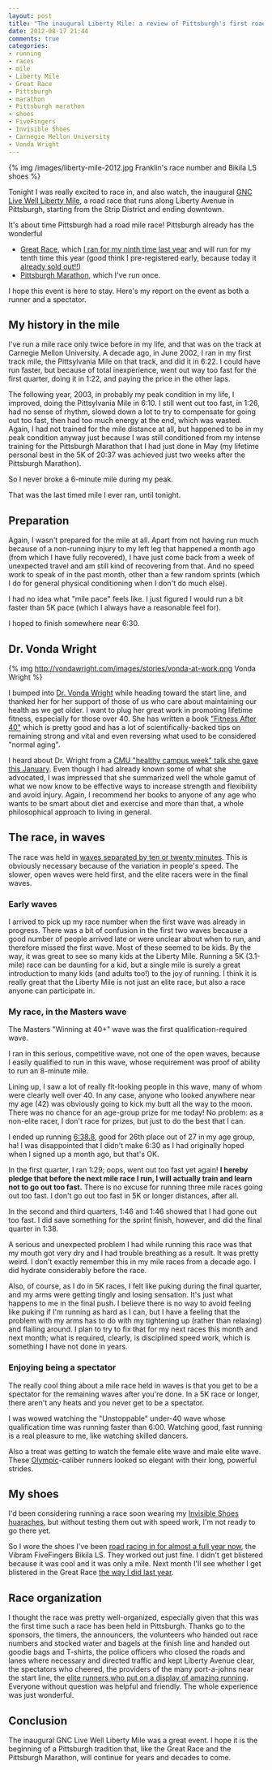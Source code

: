 ```yaml
---
layout: post
title: "The inaugural Liberty Mile: a review of Pittsburgh's first road mile race, a great community event"
date: 2012-08-17 21:44
comments: true
categories: 
- running
- races
- mile
- Liberty Mile
- Great Race
- Pittsburgh
- marathon
- Pittsburgh marathon
- shoes
- FiveFingers
- Invisible Shoes
- Carnegie Mellon University
- Vonda Wright
---
```

{% img /images/liberty-mile-2012.jpg Franklin's race number and Bikila LS shoes %}

Tonight I was really excited to race in, and also watch, the inaugural [GNC Live Well Liberty Mile](http://www.libertymile.org/), a road race that runs along Liberty Avenue in Pittsburgh, starting from the Strip District and ending downtown.

It's about time Pittsburgh had a road mile race! Pittsburgh already has the wonderful

- [Great Race](http://rungreatrace.com/), which [I ran for my ninth time last year](/blog/2011/09/25/blistered-but-blissful-in-the-burgh/) and will run for my tenth time this year (good think I pre-registered early, because today it [already sold out!!](http://pittsburgh.cbslocal.com/2012/08/17/2012-great-race-officially-sold-out/))
- [Pittsburgh Marathon](http://www.pittsburghmarathon.com/), which I've run once.

I hope this event is here to stay. Here's my report on the event as both a runner and a spectator.

<!--more-->

## My history in the mile

I've run a mile race only twice before in my life, and that was on the track at Carnegie Mellon University. A decade ago, in June 2002, I ran in my first track mile, the Pittsylvania Mile on that track, and did it in 6:22. I could have run faster, but because of total inexperience, went out way too fast for the first quarter, doing it in 1:22, and paying the price in the other laps.

The following year, 2003, in probably my peak condition in my life, I improved, doing the Pittsylvania Mile in 6:10. I still went out too fast, in 1:26, had no sense of rhythm, slowed down a lot to try to compensate for going out too fast, then had too much energy at the end, which was wasted. Again, I had not trained for the mile distance at all, but happened to be in my peak condition anyway just because I was still conditioned from my intense training for the Pittsburgh Marathon that I had just done in May (my lifetime personal best in the 5K of 20:37 was achieved just two weeks after the Pittsburgh Marathon).

So I never broke a 6-minute mile during my peak.

That was the last timed mile I ever ran, until tonight.

## Preparation

Again, I wasn't prepared for the mile at all. Apart from not having run much because of a non-running injury to my left leg that happened a month ago (from which I have fully recovered), I have just come back from a week of unexpected travel and am still kind of recovering from that. And no speed work to speak of in the past month, other than a few random sprints (which I do for general physical conditioning when I don't do much else).

I had no idea what "mile pace" feels like. I just figured I would run a bit faster than 5K pace (which I always have a reasonable feel for).

I hoped to finish somewhere near 6:30.

## Dr. Vonda Wright

{% img http://vondawright.com/images/stories/vonda-at-work.png Vonda Wright %}

I bumped into [Dr. Vonda Wright](http://vondawright.com/) while heading toward the start line, and thanked her for her support of those of us who care about maintaining our health as we get older. I want to plug her great work in promoting lifetime fitness, especially for those over 40. She has written a book ["Fitness After 40"](http://vondawright.com/index.php?option=com_content&view=article&id=62&Itemid=83) which is pretty good and has a lot of scientifically-backed tips on remaining strong and vital and even reversing what used to be considered "normal aging".

I heard about Dr. Wright from a [CMU "healthy campus week" talk she gave this January](http://www.cmu.edu/athletics/news/vondawrightpre.html). Even though I had already known some of what she advocated, I was impressed that she summarized well the whole gamut of what we now know to be effective ways to increase strength and flexibility and avoid injury. Again, I recommend her books to anyone of any age who wants to be smart about diet and exercise and more than that, a whole philosophical approach to living in general.

## The race, in waves

The race was held in [waves separated by ten or twenty minutes](http://www.libertymile.org/Race-Waves.asp). This is obviously necessary because of the variation in people's speed. The slower, open waves were held first, and the elite racers were in the final waves.

### Early waves

I arrived to pick up my race number when the first wave was already in progress. There was a bit of confusion in the first two waves because a good number of people arrived late or were unclear about when to run, and therefore missed the first wave. Most of these seemed to be kids. By the way, it was great to see so many kids at the Liberty Mile. Running a 5K (3.1-mile) race can be daunting for a kid, but a single mile is surely a great introduction to many kids (and adults too!) to the joy of running. I think it is really great that the Liberty Mile is not just an elite race, but also a race anyone can participate in.

### My race, in the Masters wave

The Masters "Winning at 40+" wave was the first qualification-required wave.

I ran in this serious, competitive wave, not one of the open waves, because I easily qualified to run in this wave, whose requirement was proof of ability to run an 8-minute mile.

Lining up, I saw a lot of really fit-looking people in this wave, many of whom were clearly well over 40. In any case, anyone who looked anywhere near my age (42) was obviously going to kick my butt all the way to the moon. There was no chance for an age-group prize for me today! No problem: as a non-elite racer, I don't race for prizes, but just to do the best that I can.

I ended up running [6:38.8](http://runhigh.com/2012RESULTS/R081712AD.html), good for 26th place out of 27 in my age group, ha! I was disappointed that I didn't make 6:30 as I had originally hoped when I signed up a month ago, but that's OK.

In the first quarter, I ran 1:29; oops, went out too fast yet again! **I hereby pledge that before the next mile race I run, I will actually train and learn not to go out too fast.** There is no excuse for running three mile races going out too fast. I don't go out too fast in 5K or longer distances, after all.

In the second and third quarters, 1:46 and 1:46 showed that I had gone out too fast. I did save something for the sprint finish, however, and did the final quarter in 1:38.

A serious and unexpected problem I had while running this race was that my mouth got very dry and I had trouble breathing as a result. It was pretty weird. I don't exactly remember this in my mile races from a decade ago. I did hydrate considerably before the race.

Also, of course, as I do in 5K races, I felt like puking during the final quarter, and my arms were getting tingly and losing sensation. It's just what happens to me in the final push. I believe there is no way to avoid feeling like puking if I'm running as hard as I can, but I have a feeling that the problem with my arms has to do with my tightening up (rather than relaxing) and flailing around. I plan to try to fix that for my next races this month and next month; what is required, clearly, is disciplined speed work, which is something I have not done in years.

### Enjoying being a spectator

The really cool thing about a mile race held in waves is that you get to be a spectator for the remaining waves after you're done. In a 5K race or longer, there aren't any heats and you never get to be a spectator.

I was wowed watching the "Unstoppable" under-40 wave whose qualification time was running faster than 6:00. Watching good, fast running is a real pleasure to me, like watching skilled dancers.

Also a treat was getting to watch the female elite wave and male elite wave. These [Olympic](/blog/2012/07/27/why-i-do-not-watch-the-olympics-any-more/)-caliber runners looked so elegant with their long, powerful strides.

## My shoes

I'd been considering running a race soon wearing my [Invisible Shoes huaraches](/blog/2012/07/26/walking-and-running-in-invisible-shoes-a-review/), but without testing them out with speed work, I'm not ready to go there yet.

So I wore the shoes I've been [road racing in for almost a full year now](/blog/2011/09/23/happiness-is-finishing-39th-of-43-men-in-a-race/), the Vibram FiveFingers Bikila LS. They worked out just fine. I didn't get blistered because it was cool and it was only a mile. Next month I'll see whether I get blistered in the Great Race [the way I did last year](/blog/2011/09/25/blistered-but-blissful-in-the-burgh/).

## Race organization

I thought the race was pretty well-organized, especially given that this was the first time such a race has been held in Pittsburgh. Thanks go to the sponsors, the timers, the announcers, the volunteers who handed out race numbers and stocked water and bagels at the finish line and handed out goodie bags and T-shirts, the police officers who closed the roads and lanes where necessary and directed traffic and kept Liberty Avenue clear, the spectators who cheered, the providers of the many port-a-johns near the start line, the [elite runners who put on a display of amazing running](http://bringbackthemile.com/news/detail/Miller_and_Kampf_Win_GNC_Live_Well_Liberty_Mile). Everyone without question was helpful and friendly. The whole experience was just wonderful.

## Conclusion

The inaugural GNC Live Well Liberty Mile was a great event. I hope it is the beginning of a Pittsburgh tradition that, like the Great Race and the Pittsburgh Marathon, will continue for years and decades to come.
